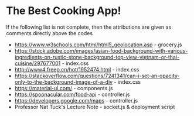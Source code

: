 # The Best Cooking App!
If the following list is not complete, then the attributions are given as comments directly above the codes
- https://www.w3schools.com/html/html5_geolocation.asp - grocery.js
- https://stock.adobe.com/images/asian-food-background-with-various-ingredients-on-rustic-stone-background-top-view-vietnam-or-thai-cuisine/297677001 - index.css
- http://www4.freep.cn/hot/1952474.html - index.css 
- https://stackoverflow.com/questions/7241341/can-i-set-an-opacity-only-to-the-background-image-of-a-div - index.css
- https://material-ui.com/ - components.js
- https://spoonacular.com/food-api - controller.js
- https://developers.google.com/maps - controller.js
- Professor Nat Tuck's Lecture Note - socket.js & deployment script
